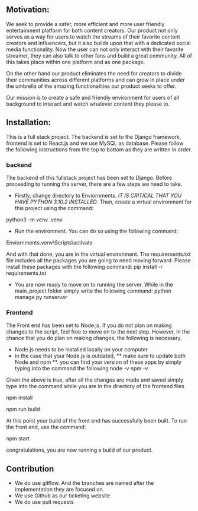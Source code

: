 

## Motivation:

We seek to provide a safer, more efficient and more user friendly entertainment platform for both content creators. Our product not only serves as a way for users to watch the streams of their favorite content creators and influencers, but it also builds upon that with a dedicated social media functionality. Now the user can not only interact with their favorite streamer, they can also talk to other fans and build a great community. All of this takes place within one platform and as one package.

On the other hand our product eliminates the need for creators to divide their communities across different platforms and can grow in place under the umbrella of the amazing functionalities our product seeks to offer.

Our mission is to create a safe and friendly environment for users of all background to interact and watch whatever content they please to.

## Installation:
This is a full stack project. The backend is set to the Django framework, frontend is set to React.js and we use MySQL as database. Please follow the following instructions from the top to bottom as they are written in order.


### backend
The backend of this fullstack project has been set to Django. Before proceeding to running the server, there are a few steps we need to take.

- Firstly, change directory to Enviornments. *IT IS CRITICAL THAT YOU HAVE PYTHON 3.10.2 INSTALLED*. Then, create a virtual environment for this project using the command:

python3 -m venv .venv

- Run the environment. You can do so using the following command:

Enviornments\.venv\Scripts\activate

And with that done, you are in the virtual environment. 
The requirements.txt file includes all the packages you are going to need moving forward. Please install these packages with the following command:
pip install -r requirements.txt

- You are now ready to move on to running the server. While in the main_project folder simply write the following command:
python manage.py runserver


### Frontend
The Front end has been set to Node.js. If you do not plan on making changes to the script, feel free to move on to the next step. However, in the chance that you do plan on making changes, the following is necessary.
- Node.js needs to be installed locally on your computer
- in the case that your Node.js is outdated, ** make sure to update both Node and npm **. you can find your version of these apps by simply typing into the command the following
node -v
npm -v

Given the above is true, after all the changes are made and saved simply type into the command while you are in the directory of the frontend files

npm install

npm run build


At this point your build of the front end has successfully been built.
To run the front end, use the command:

npm start


congratulations, you are now running a build of our product.


## Contribution
- We do use gitflow. And the branches are named after the implementation they are focused on.
- We use Github as our ticketing website
- We do use pull requests




